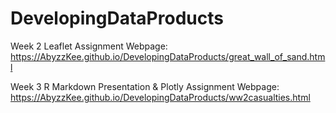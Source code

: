 # DevelopingDataProducts

Week 2 Leaflet Assignment Webpage:  
https://AbyzzKee.github.io/DevelopingDataProducts/great_wall_of_sand.html

Week 3 R Markdown Presentation & Plotly Assignment Webpage:  
https://AbyzzKee.github.io/DevelopingDataProducts/ww2casualties.html
